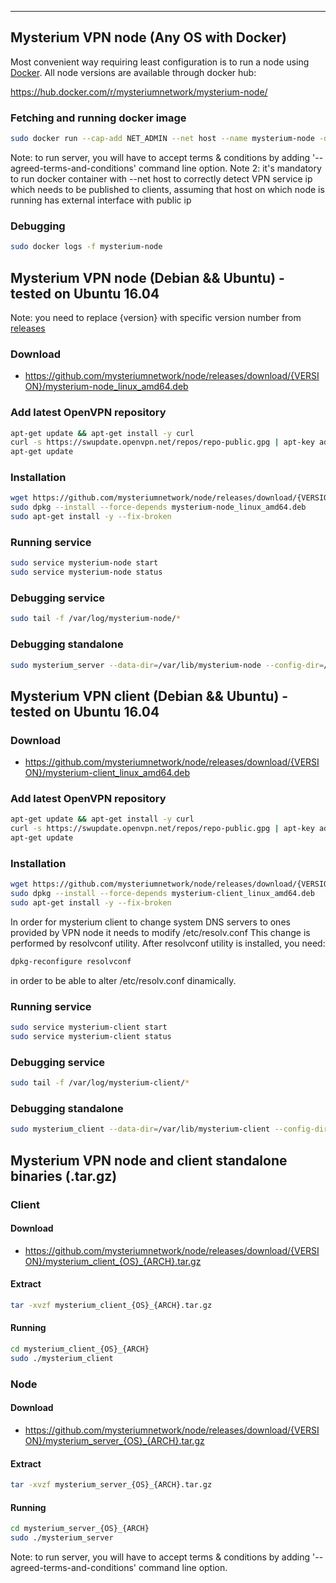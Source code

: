 ---
## Mysterium VPN node (Any OS with Docker)

Most convenient way requiring least configuration is to run a node using [Docker](https://docs.docker.com/install/). 
All node versions are available through docker hub: 
 
https://hub.docker.com/r/mysteriumnetwork/mysterium-node/

### Fetching and running docker image
```bash
sudo docker run --cap-add NET_ADMIN --net host --name mysterium-node -d mysteriumnetwork/mysterium-node --agreed-terms-and-conditions
```

Note: to run server, you will have to accept terms & conditions by adding '--agreed-terms-and-conditions' command line option.
Note 2: it's mandatory to run docker container with --net host to correctly detect VPN service ip which needs to be published to clients, assuming that host on which node is running has external interface with public ip

### Debugging
```bash
sudo docker logs -f mysterium-node
```


## Mysterium VPN node (Debian && Ubuntu) - tested on Ubuntu 16.04
Note: you need to replace {version} with specific version number from [releases](https://github.com/mysteriumnetwork/node/releases/)
### Download
 * https://github.com/mysteriumnetwork/node/releases/download/{VERSION}/mysterium-node_linux_amd64.deb

###  Add latest OpenVPN repository

```bash
apt-get update && apt-get install -y curl
curl -s https://swupdate.openvpn.net/repos/repo-public.gpg | apt-key add && echo "deb http://build.openvpn.net/debian/openvpn/stable xenial main" > /etc/apt/sources.list.d/openvpn-aptrepo.list && rm -rf /var/cache/apt/* /var/lib/apt/lists/*
apt-get update
```

### Installation
```bash
wget https://github.com/mysteriumnetwork/node/releases/download/{VERSION}/mysterium-node_linux_amd64.deb
sudo dpkg --install --force-depends mysterium-node_linux_amd64.deb
sudo apt-get install -y --fix-broken
```
### Running service
```bash
sudo service mysterium-node start
sudo service mysterium-node status
```
### Debugging service
```bash
sudo tail -f /var/log/mysterium-node/*
```
### Debugging standalone
```bash
sudo mysterium_server --data-dir=/var/lib/mysterium-node --config-dir=/etc/mysterium-node --runtime-dir=/tmp --identity=0x123456..
```


## Mysterium VPN client (Debian && Ubuntu) - tested on Ubuntu 16.04
### Download
 * https://github.com/mysteriumnetwork/node/releases/download/{VERSION}/mysterium-client_linux_amd64.deb

### Add latest OpenVPN repository

```bash
apt-get update && apt-get install -y curl
curl -s https://swupdate.openvpn.net/repos/repo-public.gpg | apt-key add && echo "deb http://build.openvpn.net/debian/openvpn/stable xenial main" > /etc/apt/sources.list.d/openvpn-aptrepo.list && rm -rf /var/cache/apt/* /var/lib/apt/lists/*
apt-get update
```

### Installation
```bash
wget https://github.com/mysteriumnetwork/node/releases/download/{VERSION}/mysterium-client_linux_amd64.deb
sudo dpkg --install --force-depends mysterium-client_linux_amd64.deb
sudo apt-get install -y --fix-broken
```

In order for mysterium client to change system DNS servers to ones provided by VPN node
 it needs to modify /etc/resolv.conf
This change is performed by resolvconf utility. After resolvconf utility is installed, you need:
```bash
dpkg-reconfigure resolvconf
```
in order to be able to alter /etc/resolv.conf dinamically.

### Running service
```bash
sudo service mysterium-client start
sudo service mysterium-client status
```
### Debugging service
```bash
sudo tail -f /var/log/mysterium-client/*
```
### Debugging standalone
```bash
sudo mysterium_client --data-dir=/var/lib/mysterium-client --config-dir=/etc/mysterium-client --runtime-dir=/tmp
```


## Mysterium VPN node and client standalone binaries (.tar.gz)
### Client
#### Download
 * https://github.com/mysteriumnetwork/node/releases/download/{VERSION}/mysterium_client_{OS}_{ARCH}.tar.gz
#### Extract
```bash
tar -xvzf mysterium_client_{OS}_{ARCH}.tar.gz
```
#### Running
```bash
cd mysterium_client_{OS}_{ARCH}
sudo ./mysterium_client
```

### Node
#### Download
 * https://github.com/mysteriumnetwork/node/releases/download/{VERSION}/mysterium_server_{OS}_{ARCH}.tar.gz
#### Extract
```bash
tar -xvzf mysterium_server_{OS}_{ARCH}.tar.gz
```
#### Running
```bash
cd mysterium_server_{OS}_{ARCH}
sudo ./mysterium_server
```
Note: to run server, you will have to accept terms & conditions by adding '--agreed-terms-and-conditions' command line option.
